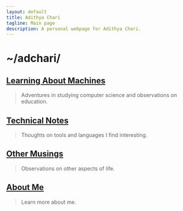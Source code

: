 ```yaml
---
layout: default
title: Adithya Chari
tagline: Main page
description: A personal webpage for Adithya Chari.
---
```


# ~/adchari/

## [Learning About Machines](pages/LearningAboutMachines.md)

> Adventures in studying computer science and observations on education.

## [Technical Notes](pages/TechnicalNotes.md)

> Thoughts on tools and languages I find interesting.

## [Other Musings](pages/OtherMusings.md)

> Observations on other aspects of life.

## [About Me](pages/about.md)
> Learn more about me.
